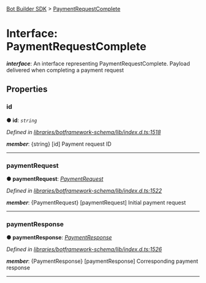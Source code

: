 [Bot Builder SDK](../README.md) > [PaymentRequestComplete](../interfaces/botbuilder.paymentrequestcomplete.md)



# Interface: PaymentRequestComplete

*__interface__*: An interface representing PaymentRequestComplete. Payload delivered when completing a payment request



## Properties
<a id="id"></a>

###  id

**●  id**:  *`string`* 

*Defined in [libraries/botframework-schema/lib/index.d.ts:1518](https://github.com/Microsoft/botbuilder-js/blob/8495ddc/libraries/botframework-schema/lib/index.d.ts#L1518)*


*__member__*: {string} [id] Payment request ID





___

<a id="paymentrequest"></a>

###  paymentRequest

**●  paymentRequest**:  *[PaymentRequest](botbuilder.paymentrequest.md)* 

*Defined in [libraries/botframework-schema/lib/index.d.ts:1522](https://github.com/Microsoft/botbuilder-js/blob/8495ddc/libraries/botframework-schema/lib/index.d.ts#L1522)*


*__member__*: {PaymentRequest} [paymentRequest] Initial payment request





___

<a id="paymentresponse"></a>

###  paymentResponse

**●  paymentResponse**:  *[PaymentResponse](botbuilder.paymentresponse.md)* 

*Defined in [libraries/botframework-schema/lib/index.d.ts:1526](https://github.com/Microsoft/botbuilder-js/blob/8495ddc/libraries/botframework-schema/lib/index.d.ts#L1526)*


*__member__*: {PaymentResponse} [paymentResponse] Corresponding payment response





___


